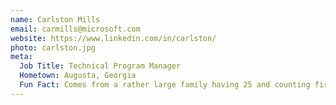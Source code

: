 ```yaml
---
name: Carlston Mills
email: carmills@microsoft.com
website: https://www.linkedin.com/in/carlston/
photo: carlston.jpg
meta:
  Job Title: Technical Program Manager
  Hometown: Augusta, Georgia
  Fun Fact: Comes from a rather large family having 25 and counting first cousins. 
---
```

